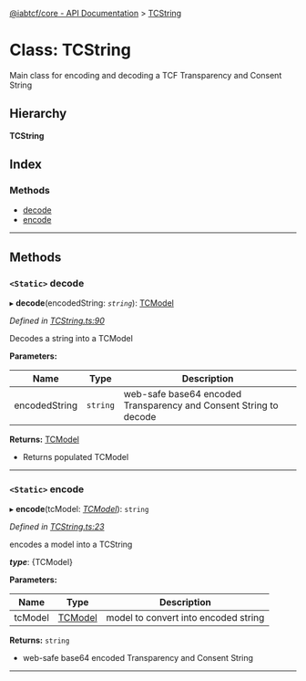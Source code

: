 [@iabtcf/core - API Documentation](../README.md) > [TCString](../classes/tcstring.md)

# Class: TCString

Main class for encoding and decoding a TCF Transparency and Consent String

## Hierarchy

**TCString**

## Index

### Methods

* [decode](tcstring.md#decode)
* [encode](tcstring.md#encode)

---

## Methods

<a id="decode"></a>

### `<Static>` decode

▸ **decode**(encodedString: *`string`*): [TCModel](tcmodel.md)

*Defined in [TCString.ts:90](https://github.com/chrispaterson/iabtcf-es/blob/7542805/modules/core/src/TCString.ts#L90)*

Decodes a string into a TCModel

**Parameters:**

| Name | Type | Description |
| ------ | ------ | ------ |
| encodedString | `string` |  web-safe base64 encoded Transparency and Consent String to decode |

**Returns:** [TCModel](tcmodel.md)
*   Returns populated TCModel

___
<a id="encode"></a>

### `<Static>` encode

▸ **encode**(tcModel: *[TCModel](tcmodel.md)*): `string`

*Defined in [TCString.ts:23](https://github.com/chrispaterson/iabtcf-es/blob/7542805/modules/core/src/TCString.ts#L23)*

encodes a model into a TCString

*__type__*: {TCModel}

**Parameters:**

| Name | Type | Description |
| ------ | ------ | ------ |
| tcModel | [TCModel](tcmodel.md) |  model to convert into encoded string |

**Returns:** `string`
*   web-safe base64 encoded Transparency and Consent String

___

